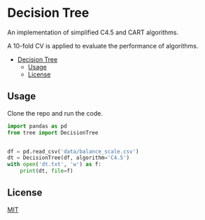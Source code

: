 # Decision Tree

An implementation of simplified C4.5 and CART algorithms.

A 10-fold CV is applied to evaluate the performance of algorithms.

- [Decision Tree](#decision-tree)
  - [Usage](#usage)
  - [License](#license)

## Usage

Clone the repo and run the code.

```python
import pandas as pd
from tree import DecisionTree


df = pd.read_csv('data/balance_scale.csv')
dt = DecisionTree(df, algorithm='C4.5')
with open('dt.txt', 'w') as f:
    print(dt, file=f)
```

## License

[MIT](https://choosealicense.com/licenses/mit/)
